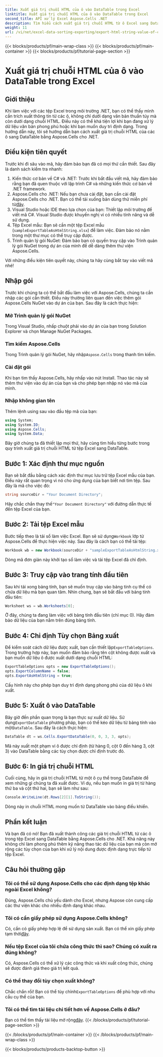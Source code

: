 ```yaml
---
title: Xuất giá trị chuỗi HTML của ô vào DataTable trong Excel
linktitle: Xuất giá trị chuỗi HTML của ô vào DataTable trong Excel
second_title: API xử lý Excel Aspose.Cells .NET
description: Tìm hiểu cách xuất giá trị chuỗi HTML từ ô Excel sang DataTable bằng Aspose.Cells cho .NET trong hướng dẫn từng bước đơn giản.
weight: 11
url: /vi/net/excel-data-sorting-exporting/export-html-string-value-of-cells-to-datatable-in-excel/
---
```


{{< blocks/products/pf/main-wrap-class >}}
{{< blocks/products/pf/main-container >}}
{{< blocks/products/pf/tutorial-page-section >}}

# Xuất giá trị chuỗi HTML của ô vào DataTable trong Excel

## Giới thiệu

Khi làm việc với các tệp Excel trong môi trường .NET, bạn có thể thấy mình cần trích xuất thông tin từ các ô, không chỉ dưới dạng văn bản thuần túy mà còn dưới dạng chuỗi HTML. Điều này có thể khá tiện lợi khi bạn đang xử lý dữ liệu văn bản phong phú hoặc khi bạn muốn duy trì định dạng. Trong hướng dẫn này, tôi sẽ hướng dẫn bạn cách xuất giá trị chuỗi HTML của các ô sang DataTable bằng Aspose.Cells cho .NET. 

## Điều kiện tiên quyết

Trước khi đi sâu vào mã, hãy đảm bảo bạn đã có mọi thứ cần thiết. Sau đây là danh sách kiểm tra nhanh:

1. Kiến thức cơ bản về C# và .NET: Trước khi bắt đầu viết mã, hãy đảm bảo rằng bạn đã quen thuộc với lập trình C# và những kiến thức cơ bản về .NET framework.
2.  Aspose.Cells cho .NET: Nếu bạn chưa cài đặt, bạn cần cài đặt Aspose.Cells cho .NET. Bạn có thể tải xuống bản dùng thử miễn phí từ[đây](https://releases.aspose.com/).
3. Visual Studio hoặc IDE theo lựa chọn của bạn: Thiết lập môi trường để viết mã C#. Visual Studio được khuyến nghị vì có nhiều tính năng và dễ sử dụng.
4. Tệp Excel mẫu: Bạn sẽ cần một tệp Excel mẫu (`sampleExportTableAsHtmlString.xlsx`) để làm việc. Đảm bảo nó nằm trong một thư mục có thể truy cập được.
5. Trình quản lý gói NuGet: Đảm bảo bạn có quyền truy cập vào Trình quản lý gói NuGet trong dự án của mình để dễ dàng thêm thư viện Aspose.Cells.

Với những điều kiện tiên quyết này, chúng ta hãy cùng bắt tay vào viết mã nhé!

## Nhập gói

Trước khi chúng ta có thể bắt đầu làm việc với Aspose.Cells, chúng ta cần nhập các gói cần thiết. Điều này thường liên quan đến việc thêm gói Aspose.Cells NuGet vào dự án của bạn. Sau đây là cách thực hiện:

### Mở Trình quản lý gói NuGet

Trong Visual Studio, nhấp chuột phải vào dự án của bạn trong Solution Explorer và chọn Manage NuGet Packages.

### Tìm kiếm Aspose.Cells

 Trong Trình quản lý gói NuGet, hãy nhập`Aspose.Cells` trong thanh tìm kiếm.

### Cài đặt gói

Khi bạn tìm thấy Aspose.Cells, hãy nhấp vào nút Install. Thao tác này sẽ thêm thư viện vào dự án của bạn và cho phép bạn nhập nó vào mã của mình.

### Nhập không gian tên

Thêm lệnh using sau vào đầu tệp mã của bạn:

```csharp
using System;
using System.IO;
using Aspose.Cells;
using System.Data;
```

Bây giờ chúng ta đã thiết lập mọi thứ, hãy cùng tìm hiểu từng bước trong quy trình xuất giá trị chuỗi HTML từ tệp Excel sang DataTable. 

## Bước 1: Xác định thư mục nguồn

Bạn sẽ bắt đầu bằng cách xác định thư mục lưu trữ tệp Excel mẫu của bạn. Điều này rất quan trọng vì nó cho ứng dụng của bạn biết nơi tìm tệp. Sau đây là mã cho việc đó:

```csharp
string sourceDir = "Your Document Directory";
```

 Hãy chắc chắn thay thế`"Your Document Directory"` với đường dẫn thực tế đến tệp Excel của bạn.

## Bước 2: Tải tệp Excel mẫu

 Bước tiếp theo là tải sổ làm việc Excel. Bạn sẽ sử dụng`Workbook` lớp từ Aspose.Cells để thực hiện việc này. Sau đây là cách bạn có thể tải tệp:

```csharp
Workbook wb = new Workbook(sourceDir + "sampleExportTableAsHtmlString.xlsx");
```

Dòng mã đơn giản này khởi tạo sổ làm việc và tải tệp Excel đã chỉ định.

## Bước 3: Truy cập vào trang tính đầu tiên

Sau khi tải xong bảng tính, bạn sẽ muốn truy cập vào bảng tính cụ thể có chứa dữ liệu mà bạn quan tâm. Nhìn chung, bạn sẽ bắt đầu với bảng tính đầu tiên:

```csharp
Worksheet ws = wb.Worksheets[0];
```

Ở đây, chúng ta đang làm việc với bảng tính đầu tiên (chỉ mục 0). Hãy đảm bảo dữ liệu của bạn nằm trên đúng bảng tính.

## Bước 4: Chỉ định Tùy chọn Bảng xuất

Để kiểm soát cách dữ liệu được xuất, bạn cần thiết lập`ExportTableOptions`. Trong trường hợp này, bạn muốn đảm bảo rằng tên cột không được xuất và bạn muốn dữ liệu ô được xuất dưới dạng chuỗi HTML:

```csharp
ExportTableOptions opts = new ExportTableOptions();
opts.ExportColumnName = false;
opts.ExportAsHtmlString = true;
```

Cấu hình này cho phép bạn duy trì định dạng phong phú của dữ liệu ô khi xuất.

## Bước 5: Xuất ô vào DataTable

 Bây giờ đến phần quan trọng là bạn thực sự xuất dữ liệu. Sử dụng`ExportDataTable` phương pháp, bạn có thể kéo dữ liệu từ bảng tính vào một`DataTable`. Sau đây là cách thực hiện:

```csharp
DataTable dt = ws.Cells.ExportDataTable(0, 0, 3, 3, opts);
```

Mã này xuất một phạm vi ô được chỉ định (từ hàng 0, cột 0 đến hàng 3, cột 3) vào DataTable bằng các tùy chọn được chỉ định trước đó.

## Bước 6: In giá trị chuỗi HTML

Cuối cùng, hãy in giá trị chuỗi HTML từ một ô cụ thể trong DataTable để xem những gì chúng ta đã xuất được. Ví dụ, nếu bạn muốn in giá trị từ hàng thứ ba và cột thứ hai, bạn sẽ làm như sau:

```csharp
Console.WriteLine(dt.Rows[2][1].ToString());
```

Dòng này in chuỗi HTML mong muốn từ DataTable vào bảng điều khiển. 

## Phần kết luận 

Và bạn đã có nó! Bạn đã xuất thành công các giá trị chuỗi HTML từ các ô trong tệp Excel sang DataTable bằng Aspose.Cells cho .NET. Khả năng này không chỉ làm phong phú thêm kỹ năng thao tác dữ liệu của bạn mà còn mở rộng các tùy chọn của bạn khi xử lý nội dung được định dạng trực tiếp từ tệp Excel. 

## Câu hỏi thường gặp

### Tôi có thể sử dụng Aspose.Cells cho các định dạng tệp khác ngoài Excel không?  
Đúng, Aspose.Cells chủ yếu dành cho Excel, nhưng Aspose còn cung cấp các thư viện khác cho nhiều định dạng khác nhau.

### Tôi có cần giấy phép sử dụng Aspose.Cells không?  
 Có, cần có giấy phép hợp lệ để sử dụng sản xuất. Bạn có thể xin giấy phép tạm thời[đây](https://purchase.aspose.com/temporary-license/).

### Nếu tệp Excel của tôi chứa công thức thì sao? Chúng có xuất ra đúng không?  
Có, Aspose.Cells có thể xử lý các công thức và khi xuất công thức, chúng sẽ được đánh giá theo giá trị kết quả.

### Có thể thay đổi tùy chọn xuất không?  
 Chắc chắn rồi! Bạn có thể tùy chỉnh`ExportTableOptions` để phù hợp với nhu cầu cụ thể của bạn.

### Tôi có thể tìm tài liệu chi tiết hơn về Aspose.Cells ở đâu?  
 Bạn có thể tìm thấy tài liệu mở rộng[đây](https://reference.aspose.com/cells/net/).
{{< /blocks/products/pf/tutorial-page-section >}}

{{< /blocks/products/pf/main-container >}}
{{< /blocks/products/pf/main-wrap-class >}}

{{< blocks/products/products-backtop-button >}}
